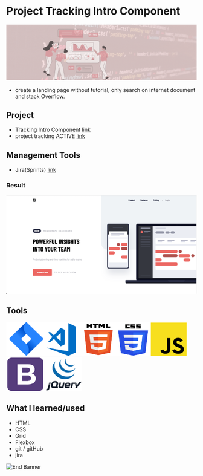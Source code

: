 # Project Tracking Intro Component

![Begin Banner](Documentation/top-1200x350.gif)

* create a landing page without tutorial, only search on internet document and stack Overflow.

## Project
* Tracking Intro Component [link](https://github.com/pittyh6/project_tracking_intro_component)
* project tracking ACTIVE [link](project_tracking_intro_component
)

## Management Tools
* Jira(Sprints) [link](https://github.com/pittyh6/project_tracking_intro_component/tree/main/Sprint1-1mth-html%26css)
### Result
![Middle Banner](Documentation/project_done.png)

## Tools
<img src= Documentation/jira.png  height="90" width="100" ><img src= Documentation/vscode.png  height="90" width="100"><img src= Documentation/html.png  height="90" width="90"><img src= Documentation/css.png  height="90" width="90"><img src= Documentation/js.png  height="90" width="100"><img src= Documentation/bootstrap.png  height="90" width="100"><img src= Documentation/jquery.png  height="90" width="100">

## What I learned/used
* HTML
* CSS
* Grid
* Flexbox
* git / gitHub
* jira


![End Banner](Documentation/botton-1200x350.gif)